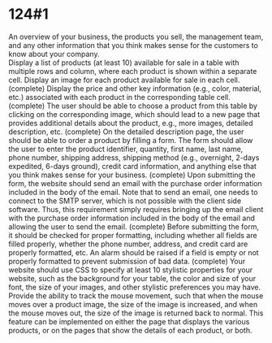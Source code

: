 # 124#1
An overview of your business, the products you sell, the management team, and any other information that you think makes sense for the customers to know about your company.  
Display a list of products (at least 10) available for sale in a table with multiple rows and column, where each product is shown within a separate cell.
Display an image for each product available for sale in each cell.
(complete)  Display the price and other key information (e.g., color, material, etc.) associated with each product in the corresponding table cell.
(complete)  The user should be able to choose a product from this table by clicking on the corresponding image, which should lead to a new page that provides additional details about the product, e.g., more images, detailed description, etc. 
(complete)  On the detailed description page, the user should be able to order a product by filling a form. The form should allow the user to enter the product identifier, quantity, first name, last name, phone number, shipping address, shipping method (e.g., overnight, 2-days expedited, 6-days ground), credit card information, and anything else that you think makes sense for your business.
(complete)  Upon submitting the form, the website should send an email with the purchase order information included in the body of the email. Note that to send an email, one needs to connect to the SMTP server, which is not possible with the client side software. Thus, this requirement simply requires bringing up the email client with the purchase order information included in the body of the email and allowing the user to send the email. 
(complete)  Before submitting the form, it should be checked for proper formatting, including whether all fields are filled properly, whether the phone number, address, and credit card are properly formatted, etc. An alarm should be raised if a field is empty or not properly formatted to prevent submission of bad data. 
(complete)  Your website should use CSS to specify at least 10 stylistic properties for your website, such as the background for your table, the color and size of your font, the size of your images, and other stylistic preferences you may have.
Provide the ability to track the mouse movement, such that when the mouse moves over a product image, the size of the image is increased, and when the mouse moves out, the size of the image is returned back to normal. This feature can be implemented on either the page that displays the various products, or on the pages that show the details of each product, or both.
